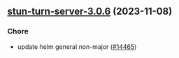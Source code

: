 

## [stun-turn-server-3.0.6](https://github.com/truecharts/charts/compare/stun-turn-server-3.0.5...stun-turn-server-3.0.6) (2023-11-08)

### Chore

- update helm general non-major ([#14465](https://github.com/truecharts/charts/issues/14465))
  
  